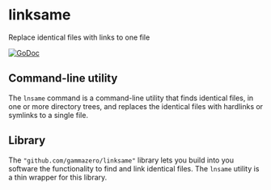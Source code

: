 # linksame
Replace identical files with links to one file

[![GoDoc](https://godoc.org/github.com/gammazero/linksame?status.png)](https://godoc.org/github.com/gammazero/linksame)

## Command-line utility

The `lnsame` command is a command-line utility that finds identical files, in one or more directory trees, and replaces the identical files with hardlinks or symlinks to a single file.

## Library

The `"github.com/gammazero/linksame"` library lets you build into you software the functionality to find and link identical files.  The `lnsame` utility is a thin wrapper for this library.
